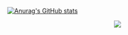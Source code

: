 [![Anurag's GitHub stats](https://github-readme-stats.vercel.app/api?username=maoHuanZhe)](https://github.com/anuraghazra/github-readme-stats)
<div align="center"> <img src="https://visitor-badge.glitch.me/badge?page_id=maoHuanZhe.maoHuanZhe" /> </div>
